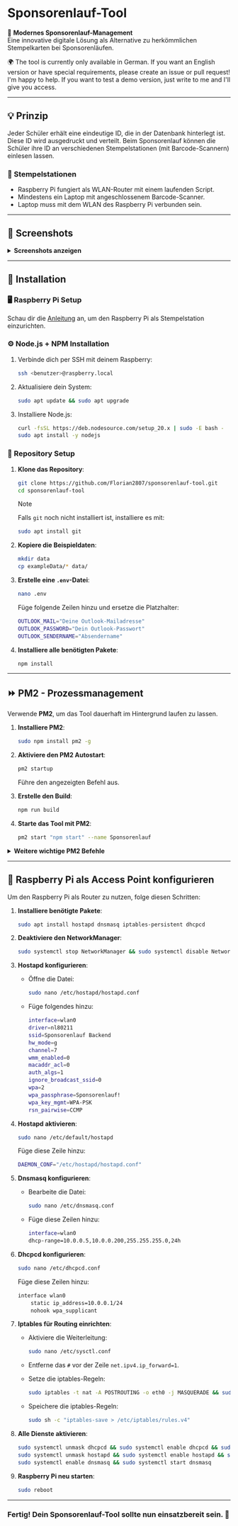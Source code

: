 # Sponsorenlauf-Tool

🚀 **Modernes Sponsorenlauf-Management**  
Eine innovative digitale Lösung als Alternative zu herkömmlichen Stempelkarten bei Sponsorenläufen.

🌍 The tool is currently only available in German. If you want an English version or have special requirements, please create an issue or pull request! I'm happy to help. If you want to test a demo version, just write to me and I'll give you access.

---

## 💡 Prinzip
Jeder Schüler erhält eine eindeutige ID, die in der Datenbank hinterlegt ist. Diese ID wird ausgedruckt und verteilt. Beim Sponsorenlauf können die Schüler ihre ID an verschiedenen Stempelstationen (mit Barcode-Scannern) einlesen lassen.

### 🏁 Stempelstationen
- Raspberry Pi fungiert als WLAN-Router mit einem laufenden Script.
- Mindestens ein Laptop mit angeschlossenem Barcode-Scanner.
- Laptop muss mit dem WLAN des Raspberry Pi verbunden sein.

---

## 📸 Screenshots

<details>
  <summary><b>Screenshots anzeigen</b></summary>

  ### Scan-Ansicht:
  ![Dashboard Runden zählen](./screenshots/runden_zaehlen.png)

  ### Daten eines Schülers abrufen
  ![Dashboard Schüler anzeigen](./screenshots/schueler_anzeigen.png)

  ### Schüler-Management:
  ![Schüler-Management Screenshot](./screenshots/schueler_verwalten.png)

  ### Einzelne Schüler bearbeiten:
  ![Einzelne Schüler verwalten](./screenshots/schueler_verwalten_edit.png)

  ### Statistiken:
  ![Statistiken](./screenshots/statistiken.png)

  ### Setup:
  ![Setup](./screenshots/setup.png)

</details>

---

## 🚀 Installation

### 🖥️ Raspberry Pi Setup
Schau dir die [Anleitung](/raspberrySetup.md) an, um den Raspberry Pi als Stempelstation einzurichten.

### ⚙️ Node.js + NPM Installation
1. Verbinde dich per SSH mit deinem Raspberry:
    ```bash
    ssh <benutzer>@raspberry.local
    ```
2. Aktualisiere dein System:
    ```bash
    sudo apt update && sudo apt upgrade
    ```
3. Installiere Node.js:
    ```bash
    curl -fsSL https://deb.nodesource.com/setup_20.x | sudo -E bash -
    sudo apt install -y nodejs
    ```

### 📁 Repository Setup
1. **Klone das Repository**:
    ```bash
    git clone https://github.com/Florian2807/sponsorenlauf-tool.git
    cd sponsorenlauf-tool
    ```
   > [!NOTE]
   > Falls `git` noch nicht installiert ist, installiere es mit:
   > ```bash
   > sudo apt install git
   > ```

2. **Kopiere die Beispieldaten**:
    ```bash
    mkdir data
    cp exampleData/* data/
    ```

3. **Erstelle eine `.env`-Datei**:
    ```bash
    nano .env
    ```
   Füge folgende Zeilen hinzu und ersetze die Platzhalter:
    ```bash
    OUTLOOK_MAIL="Deine Outlook-Mailadresse"
    OUTLOOK_PASSWORD="Dein Outlook-Passwort"
    OUTLOOK_SENDERNAME="Absendername"
    ```

4. **Installiere alle benötigten Pakete**:
    ```bash
    npm install
    ```

---

## ⏩ PM2 - Prozessmanagement
Verwende **PM2**, um das Tool dauerhaft im Hintergrund laufen zu lassen.

1. **Installiere PM2**:
    ```bash
    sudo npm install pm2 -g
    ```

2. **Aktiviere den PM2 Autostart**:
    ```bash
    pm2 startup
    ```
    Führe den angezeigten Befehl aus.

3. **Erstelle den Build**:
    ```bash
    npm run build
    ```

4. **Starte das Tool mit PM2**:
    ```bash
    pm2 start "npm start" --name Sponsorenlauf
    ```

<details>
  <summary><b>Weitere wichtige PM2 Befehle</b></summary>
  
  - Liste aller PM2 Services anzeigen:
    ```bash
    pm2 ls
    ```
  
  - Logs anzeigen:
    ```bash
    pm2 logs [id|name|namespace]
    ```
  
  - Service neustarten:
    ```bash
    pm2 restart [id|name|namespace]
    ```
</details>

---

## 📶 Raspberry Pi als Access Point konfigurieren
Um den Raspberry Pi als Router zu nutzen, folge diesen Schritten:

1. **Installiere benötigte Pakete**:
    ```bash
    sudo apt install hostapd dnsmasq iptables-persistent dhcpcd
    ```

2. **Deaktiviere den NetworkManager**:
    ```bash
    sudo systemctl stop NetworkManager && sudo systemctl disable NetworkManager
    ```

3. **Hostapd konfigurieren**:
    - Öffne die Datei:
      ```bash
      sudo nano /etc/hostapd/hostapd.conf
      ```
    - Füge folgendes hinzu:
      ```bash
      interface=wlan0
      driver=nl80211
      ssid=Sponsorenlauf Backend
      hw_mode=g
      channel=7
      wmm_enabled=0
      macaddr_acl=0
      auth_algs=1
      ignore_broadcast_ssid=0
      wpa=2
      wpa_passphrase=Sponsorenlauf!
      wpa_key_mgmt=WPA-PSK
      rsn_pairwise=CCMP
      ```

4. **Hostapd aktivieren**:
    ```bash
    sudo nano /etc/default/hostapd
    ```
    Füge diese Zeile hinzu:
    ```bash
    DAEMON_CONF="/etc/hostapd/hostapd.conf"
    ```

5. **Dnsmasq konfigurieren**:
    - Bearbeite die Datei:
      ```bash
      sudo nano /etc/dnsmasq.conf
      ```
    - Füge diese Zeilen hinzu:
      ```bash
      interface=wlan0
      dhcp-range=10.0.0.5,10.0.0.200,255.255.255.0,24h
      ```

6. **Dhcpcd konfigurieren**:
    ```bash
    sudo nano /etc/dhcpcd.conf
    ```
    Füge diese Zeilen hinzu:
    ```bash
    interface wlan0
        static ip_address=10.0.0.1/24
        nohook wpa_supplicant
    ```

7. **Iptables für Routing einrichten**:
    - Aktiviere die Weiterleitung:
      ```bash
      sudo nano /etc/sysctl.conf
      ```
    - Entferne das `#` vor der Zeile `net.ipv4.ip_forward=1`.

    - Setze die iptables-Regeln:
      ```bash
      sudo iptables -t nat -A POSTROUTING -o eth0 -j MASQUERADE && sudo iptables -A FORWARD -i eth0 -o wlan0 -m state --state RELATED,ESTABLISHED -j ACCEPT && sudo iptables -A FORWARD -i wlan0 -o eth0 -j ACCEPT
      ```

    - Speichere die iptables-Regeln:
      ```bash
      sudo sh -c "iptables-save > /etc/iptables/rules.v4"
      ```

8. **Alle Dienste aktivieren**:
    ```bash
    sudo systemctl unmask dhcpcd && sudo systemctl enable dhcpcd && sudo systemctl start dhcpcd
    sudo systemctl unmask hostapd && sudo systemctl enable hostapd && sudo systemctl start hostapd
    sudo systemctl enable dnsmasq && sudo systemctl start dnsmasq
    ```

9. **Raspberry Pi neu starten**:
    ```bash
    sudo reboot
    ```

---

### Fertig! Dein Sponsorenlauf-Tool sollte nun einsatzbereit sein. 🎉